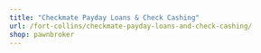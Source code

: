 ```yaml
---
title: "Checkmate Payday Loans & Check Cashing"
url: /fort-collins/checkmate-payday-loans-and-check-cashing/
shop: pawnbroker
---
```

